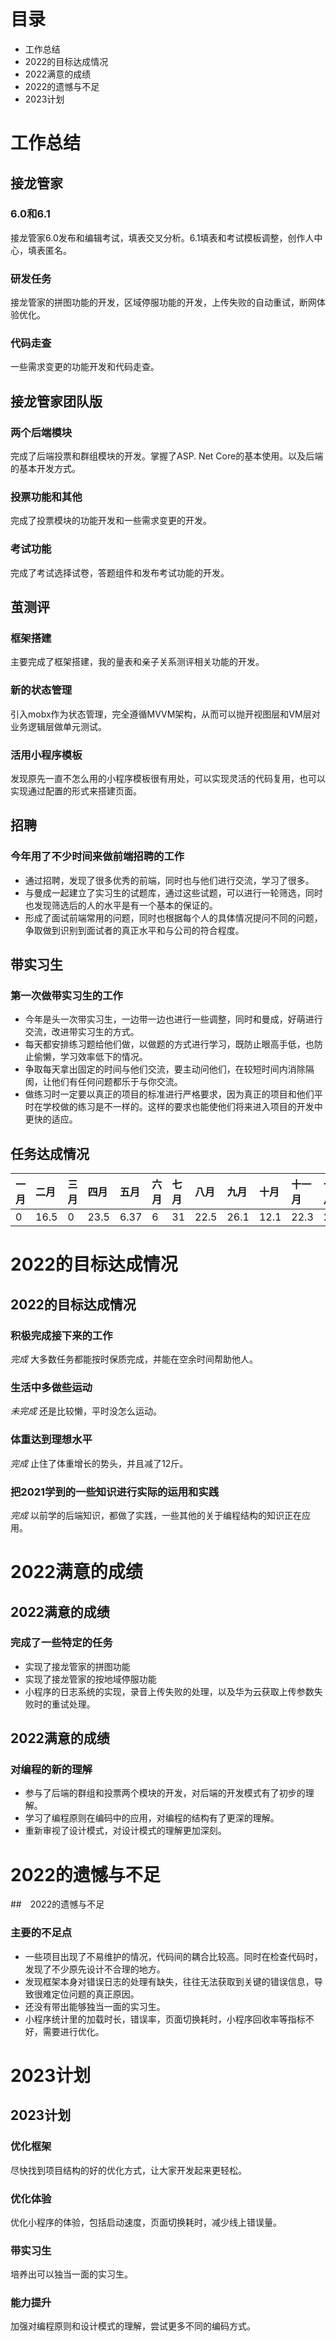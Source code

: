 # 目录
+ 工作总结 
+ 2022的目标达成情况 
+ 2022满意的成绩
+ 2022的遗憾与不足
+ 2023计划

# 工作总结
## 接龙管家
### 6.0和6.1
接龙管家6.0发布和编辑考试，填表交叉分析。6.1填表和考试模板调整，创作人中心，填表匿名。
### 研发任务
接龙管家的拼图功能的开发，区域停服功能的开发，上传失败的自动重试，断网体验优化。
### 代码走查
一些需求变更的功能开发和代码走查。

## 接龙管家团队版
### 两个后端模块
完成了后端投票和群组模块的开发。掌握了ASP. Net Core的基本使用。以及后端的基本开发方式。
### 投票功能和其他
完成了投票模块的功能开发和一些需求变更的开发。
### 考试功能
完成了考试选择试卷，答题组件和发布考试功能的开发。

## 茧测评
### 框架搭建
主要完成了框架搭建，我的量表和亲子关系测评相关功能的开发。
### 新的状态管理
引入mobx作为状态管理，完全遵循MVVM架构，从而可以抛开视图层和VM层对业务逻辑层做单元测试。
### 活用小程序模板
发现原先一直不怎么用的小程序模板很有用处，可以实现灵活的代码复用，也可以实现通过配置的形式来搭建页面。

## 招聘
### 今年用了不少时间来做前端招聘的工作
+ 通过招聘，发现了很多优秀的前端，同时也与他们进行交流，学习了很多。
+ 与曼成一起建立了实习生的试题库，通过这些试题，可以进行一轮筛选，同时也发现筛选后的人的水平是有一个基本的保证的。
+ 形成了面试前端常用的问题，同时也根据每个人的具体情况提问不同的问题，争取做到识别到面试者的真正水平和与公司的符合程度。

## 带实习生
### 第一次做带实习生的工作
+ 今年是头一次带实习生，一边带一边也进行一些调整，同时和曼成，好萌进行交流，改进带实习生的方式。
+ 每天都安排练习题给他们做，以做题的方式进行学习，既防止眼高手低，也防止偷懒，学习效率低下的情况。
+ 争取每天拿出固定的时间与他们交流，要主动问他们，在较短时间内消除隔阂，让他们有任何问题都乐于与你交流。
+ 做练习时一定要以真正的项目的标准进行严格要求，因为真正的项目和他们平时在学校做的练习是不一样的。这样的要求也能使他们将来进入项目的开发中更快的适应。

## 任务达成情况

| 一月 | 二月 | 三月 | 四月 | 五月 | 六月 | 七月 | 八月 | 九月 | 十月 | 十一月 | 十二月 |
| :--- | :--- | :--- | :--- | :--- | :--- | :--- | :--- | :--- | :--- | :----- | :----- |
| 0    | 16.5 | 0    | 23.5 | 6.37 | 6    | 31   | 22.5 | 26.1 | 12.1 | 22.3   | 24.3   |

# 2022的目标达成情况
## 2022的目标达成情况
### 积极完成接下来的工作
*完成* 大多数任务都能按时保质完成，并能在空余时间帮助他人。
### 生活中多做些运动
*未完成* 还是比较懒，平时没怎么运动。
### 体重达到理想水平
*完成* 止住了体重增长的势头，并且减了12斤。
### 把2021学到的一些知识进行实际的运用和实践
*完成* 以前学的后端知识，都做了实践，一些其他的关于编程结构的知识正在应用。

# 2022满意的成绩
## 2022满意的成绩
### 完成了一些特定的任务
+ 实现了接龙管家的拼图功能
+ 实现了接龙管家的按地域停服功能
+ 小程序的日志系统的实现，录音上传失败的处理，以及华为云获取上传参数失败时的重试处理。
## 2022满意的成绩
### 对编程的新的理解
+ 参与了后端的群组和投票两个模块的开发，对后端的开发模式有了初步的理解。
+ 学习了编程原则在编码中的应用，对编程的结构有了更深的理解。
+ 重新审视了设计模式，对设计模式的理解更加深刻。

# 2022的遗憾与不足
##　2022的遗憾与不足
### 主要的不足点
+ 一些项目出现了不易维护的情况，代码间的耦合比较高。同时在检查代码时，发现了不少原先设计不合理的地方。
+ 发现框架本身对错误日志的处理有缺失，往往无法获取到关键的错误信息，导致很难定位问题的真正原因。
+ 还没有带出能够独当一面的实习生。
+ 小程序统计里的加载时长，错误率，页面切换耗时，小程序回收率等指标不好，需要进行优化。

# 2023计划
## 2023计划
### 优化框架
尽快找到项目结构的好的优化方式，让大家开发起来更轻松。
### 优化体验
优化小程序的体验，包括启动速度，页面切换耗时，减少线上错误量。
### 带实习生
培养出可以独当一面的实习生。
### 能力提升
加强对编程原则和设计模式的理解，尝试更多不同的编码方式。







